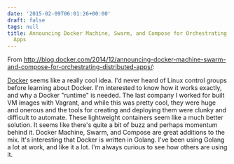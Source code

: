 ```yaml
---
date: '2015-02-09T06:01:26+00:00'
draft: false
tags: null
title: Announcing Docker Machine, Swarm, and Compose for Orchestrating Distributed
  Apps
---
```


From http://blog.docker.com/2014/12/announcing-docker-machine-swarm-and-compose-for-orchestrating-distributed-apps/:

[Docker](https://www.docker.com) seems like a really cool idea. I'd never heard of Linux control groups before learning about Docker. I'm interested to know how it works exactly, and why a Docker "runtime" is needed. The last company I worked for built VM images with Vagrant, and while this was pretty cool, they were huge and onerous and the tools for creating and deploying them were clunky and difficult to automate. These lightweight containers seem like a much better solution. It seems like there's quite a bit of buzz and perhaps momentum behind it. Docker Machine, Swarm, and Compose are great additions to the mix. It's interesting that Docker is written in Golang. I've been using Golang a lot at work, and like it a lot. I'm always curious to see how others are using it.
